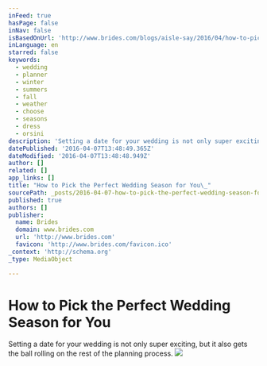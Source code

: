 ```yaml
---
inFeed: true
hasPage: false
inNav: false
isBasedOnUrl: 'http://www.brides.com/blogs/aisle-say/2016/04/how-to-pick-wedding-season.html'
inLanguage: en
starred: false
keywords:
  - wedding
  - planner
  - winter
  - summers
  - fall
  - weather
  - choose
  - seasons
  - dress
  - orsini
description: 'Setting a date for your wedding is not only super exciting, but it also gets the ball rolling on the rest of the planning process.'
datePublished: '2016-04-07T13:48:49.365Z'
dateModified: '2016-04-07T13:48:48.949Z'
author: []
related: []
app_links: []
title: "How to Pick the Perfect Wedding Season for You\_"
sourcePath: _posts/2016-04-07-how-to-pick-the-perfect-wedding-season-for-you.md
published: true
authors: []
publisher:
  name: Brides
  domain: www.brides.com
  url: 'http://www.brides.com'
  favicon: 'http://www.brides.com/favicon.ico'
_context: 'http://schema.org'
_type: MediaObject

---
```

# How to Pick the Perfect Wedding Season for You 

Setting a date for your wedding is not only super exciting, but it also gets the ball rolling on the rest of the planning process.
![](https://the-grid-user-content.s3-us-west-2.amazonaws.com/387fea51-5c59-45b1-bf83-d31b09efd439.jpg)